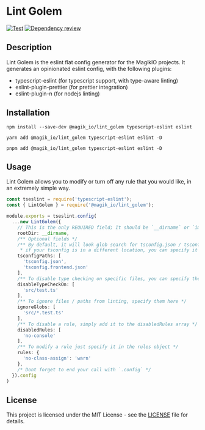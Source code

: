 # Lint Golem

[![Test](https://github.com/MagikIO/lint_golem/actions/workflows/test.yml/badge.svg)](https://github.com/MagikIO/lint_golem/actions/workflows/test.yml)
[![Dependency review](https://github.com/MagikIO/lint_golem/actions/workflows/dependency-review.yml/badge.svg)](https://github.com/MagikIO/lint_golem/actions/workflows/dependency-review.yml)

## Description

Lint Golem is the eslint flat config generator for the MagikIO projects.
It generates an opinionated eslint config, with the following plugins:

- typescript-eslint (for typescript support, with type-aware linting)
- eslint-plugin-prettier (for prettier integration)
- eslint-plugin-n (for nodejs linting)

## Installation

```npm
npm install --save-dev @magik_io/lint_golem typescript-eslint eslint
```

```yarn
yarn add @magik_io/lint_golem typescript-eslint eslint -D
```

```pnpm
pnpm add @magik_io/lint_golem typescript-eslint eslint -D
```

## Usage

Lint Golem allows you to modify or turn off any rule that you would like, in an extremely simple way.

```typescript
const tseslint = require('typescript-eslint');
const { LintGolem } = require('@magik_io/lint_golem');

module.exports = tseslint.config(
  ...new LintGolem({
    // This is the only REQUIRED field; It should be `__dirname` or `import.meta.url`
    rootDir: __dirname,
    /** Optional fields */
    /** By default, it will look glob search for tsconfig.json / tsconfig.*.json in the root dir,
     * if your tsconfig is in a different location, you can specify it here */
    tsconfigPaths: [
      'tsconfig.json',
      'tsconfig.frontend.json'
    ],
    /** To disable type checking on specific files, you can specify them here */
    disableTypeCheckOn: [
      'src/test.ts'
    ],
    /** To ignore files / paths from linting, specify them here */
    ignoreGlobs: [
      'src/*.test.ts'
    ],
    /** To disable a rule, simply add it to the disabledRules array */
    disabledRules: [
      'no-console'
    ],
    /** To modify a rule just specify it in the rules object */
    rules: {
      'no-class-assign': 'warn'
    },
    /* Dont forget to end your call with `.config` */
  }).config
)
```

## License

This project is licensed under the MIT License - see the [LICENSE](LICENSE) file for details.
